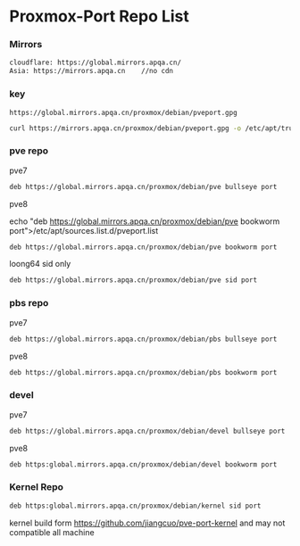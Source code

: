 # Proxmox-Port  Repo List

### Mirrors

```bash
cloudflare: https://global.mirrors.apqa.cn/
Asia: https://mirrors.apqa.cn    //no cdn
```

### key 

    https://global.mirrors.apqa.cn/proxmox/debian/pveport.gpg
    
   ```bash
   curl https://mirrors.apqa.cn/proxmox/debian/pveport.gpg -o /etc/apt/trusted.gpg.d/pveport.gpg
```

### pve repo
  
pve7

   ```bash
   deb https://global.mirrors.apqa.cn/proxmox/debian/pve bullseye port
   ```

pve8

echo "deb https://global.mirrors.apqa.cn/proxmox/debian/pve bookworm port">/etc/apt/sources.list.d/pveport.list


   ```bash
   deb https://global.mirrors.apqa.cn/proxmox/debian/pve bookworm port
   ```

loong64  sid only

   ```bash
   deb https://global.mirrors.apqa.cn/proxmox/debian/pve sid port
   ```

### pbs repo

pve7

   ```bash
   deb https://global.mirrors.apqa.cn/proxmox/debian/pbs bullseye port
   ```

pve8

   ```bash
   deb https://global.mirrors.apqa.cn/proxmox/debian/pbs bookworm port
   ```


### devel

pve7

   ```bash
   deb https://global.mirrors.apqa.cn/proxmox/debian/devel bullseye port
   ```

pve8

   ```bash
   deb https:global.mirrors.apqa.cn/proxmox/debian/devel bookworm port
   ```

### Kernel Repo

   ```bash
   deb https:global.mirrors.apqa.cn/proxmox/debian/kernel sid port
   ```
kernel build form https://github.com/jiangcuo/pve-port-kernel and may not compatible all machine
